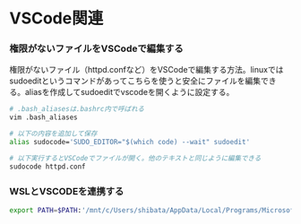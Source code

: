 # VSCode関連


### 権限がないファイルをVSCodeで編集する
権限がないファイル（httpd.confなど）をVSCodeで編集する方法。linuxではsudoeditというコマンドがあってこちらを使うと安全にファイルを編集できる。aliasを作成してsudoeditでvscodeを開くように設定する。

```bash
# .bash_aliasesは.bashrc内で呼ばれる
vim .bash_aliases

# 以下の内容を追加して保存
alias sudocode='SUDO_EDITOR="$(which code) --wait" sudoedit'

# 以下実行するとVSCodeでファイルが開く。他のテキストと同じように編集できる
sudocode httpd.conf
```


### WSLとVSCODEを連携する
```bash
export PATH=$PATH:'/mnt/c/Users/shibata/AppData/Local/Programs/Microsoft VS Code/bin'
```
